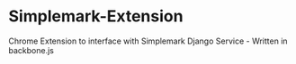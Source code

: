 Simplemark-Extension
====================

Chrome Extension to interface with Simplemark Django Service - Written in backbone.js